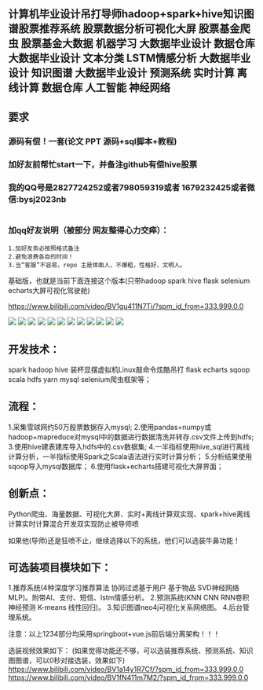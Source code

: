 ## 计算机毕业设计吊打导师hadoop+spark+hive知识图谱股票推荐系统 股票数据分析可视化大屏 股票基金爬虫 股票基金大数据 机器学习 大数据毕业设计 数据仓库 大数据毕业设计 文本分类 LSTM情感分析 大数据毕业设计 知识图谱 大数据毕业设计 预测系统 实时计算 离线计算 数据仓库 人工智能 神经网络

## 要求
### 源码有偿！一套(论文 PPT 源码+sql脚本+教程)

### 
### 加好友前帮忙start一下，并备注github有偿hive股票
### 我的QQ号是2827724252或者798059319或者 1679232425或者微信:bysj2023nb

# 

### 加qq好友说明（被部分 网友整得心力交瘁）：
    1.加好友务必按照格式备注
    2.避免浪费各自的时间！
    3.当“客服”不容易，repo 主是体面人，不爆粗，性格好，文明人。

基础版，也就是当前下面连接这个版本(只带hadoop spark hive flask selenium echarts大屏可视化驾驶舱)

https://www.bilibili.com/video/BV1gu411N7Ti/?spm_id_from=333.999.0.0

![](1.png)
![](2.png)
![](3.png)
![](4.png)
![](5.png)
![](6.png)
![](7.png)
![](8.png)
![](9.png)
![](10.png)
![](11.png)
![](12.png)

## 开发技术：
spark hadoop hive 装杯显摆虚拟机Linux敲命令炫酷吊打 flask echarts sqoop scala hdfs yarn mysql selenium爬虫框架等；

## 流程： 


1.采集雪球网约50万股票数据存入mysql;
2.使用pandas+numpy或hadoop+mapreduce对mysql中的数据进行数据清洗并转存.csv文件上传到hdfs;
3.使用hive建表建库导入hdfs中的.csv数据集;
4.一半指标使用hive_sql进行离线计算分析，一半指标使用Spark之Scala语法进行实时计算分析；
5.分析结果使用sqoop导入mysql数据库；
6.使用flask+echarts搭建可视化大屏界面；


## 创新点：
Python爬虫、海量数据、可视化大屏、实时+离线计算双实现、spark+hive离线计算实时计算混合开发双实现防止被导师喷

如果他(导师)还是狂喷不止，继续选择以下的系统，他们可以选装牛鼻功能！

## 可选装项目模块如下：
1.推荐系统(4种深度学习推荐算法 协同过滤基于用户 基于物品 SVD神经网络 MLP)。附带AI、支付、短信、lstm情感分析。
2.预测系统(KNN CNN RNN卷积神经预测 K-means 线性回归)。
3.知识图谱neo4j可视化关系网络图。
4.后台管理系统。

注意：以上1234部分均采用springboot+vue.js前后端分离架构！！！

选装视频效果如下：
(如果觉得功能还不够，可以选装推荐系统、预测系统、知识图图谱，可以0秒对接选装，效果如下)
https://www.bilibili.com/video/BV1a14y1R7Cf/?spm_id_from=333.999.0.0
https://www.bilibili.com/video/BV1fN411m7M2/?spm_id_from=333.999.0.0





































